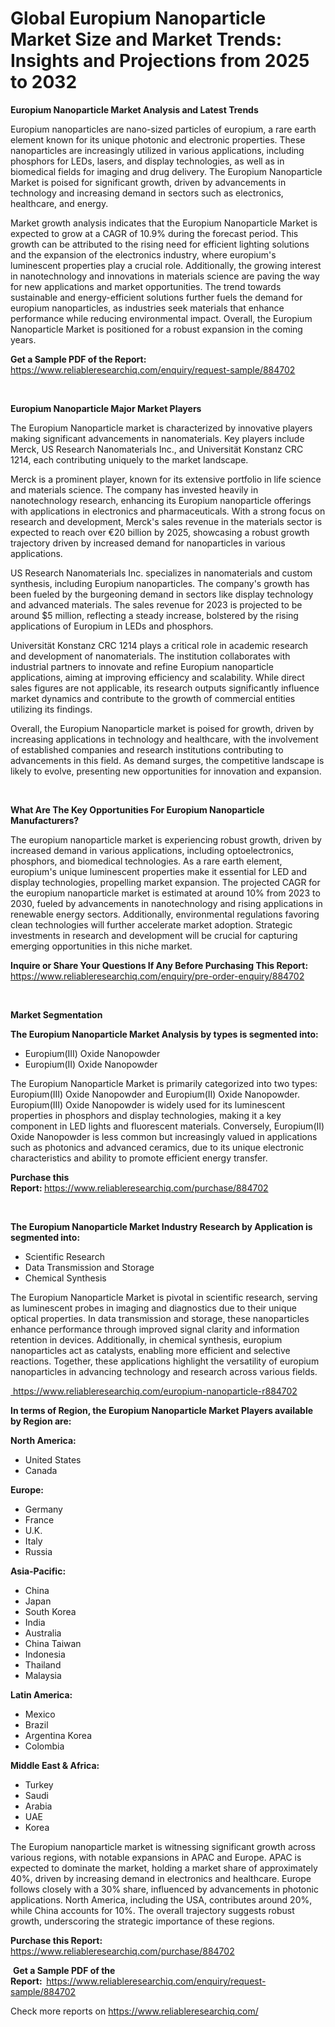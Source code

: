 <p><h1>Global Europium Nanoparticle Market Size and Market Trends: Insights and Projections from 2025 to 2032</h1></p><p><strong>Europium Nanoparticle Market Analysis and Latest Trends</strong></p>
<p><p>Europium nanoparticles are nano-sized particles of europium, a rare earth element known for its unique photonic and electronic properties. These nanoparticles are increasingly utilized in various applications, including phosphors for LEDs, lasers, and display technologies, as well as in biomedical fields for imaging and drug delivery. The Europium Nanoparticle Market is poised for significant growth, driven by advancements in technology and increasing demand in sectors such as electronics, healthcare, and energy.</p><p>Market growth analysis indicates that the Europium Nanoparticle Market is expected to grow at a CAGR of 10.9% during the forecast period. This growth can be attributed to the rising need for efficient lighting solutions and the expansion of the electronics industry, where europium's luminescent properties play a crucial role. Additionally, the growing interest in nanotechnology and innovations in materials science are paving the way for new applications and market opportunities. The trend towards sustainable and energy-efficient solutions further fuels the demand for europium nanoparticles, as industries seek materials that enhance performance while reducing environmental impact. Overall, the Europium Nanoparticle Market is positioned for a robust expansion in the coming years.</p></p>
<p><strong>Get a Sample PDF of the Report:&nbsp;</strong> <a href="https://www.reliableresearchiq.com/enquiry/request-sample/884702?utm_campaign=1159&utm_medium=2&utm_source=Github&utm_content=ia&utm_term=01022025&utm_id=europium-nanoparticle">https://www.reliableresearchiq.com/enquiry/request-sample/884702</a></p>
<p>&nbsp;</p>
<p><strong>Europium Nanoparticle Major Market Players</strong></p>
<p><p>The Europium Nanoparticle market is characterized by innovative players making significant advancements in nanomaterials. Key players include Merck, US Research Nanomaterials Inc., and Universität Konstanz CRC 1214, each contributing uniquely to the market landscape.</p><p>Merck is a prominent player, known for its extensive portfolio in life science and materials science. The company has invested heavily in nanotechnology research, enhancing its Europium nanoparticle offerings with applications in electronics and pharmaceuticals. With a strong focus on research and development, Merck's sales revenue in the materials sector is expected to reach over €20 billion by 2025, showcasing a robust growth trajectory driven by increased demand for nanoparticles in various applications.</p><p>US Research Nanomaterials Inc. specializes in nanomaterials and custom synthesis, including Europium nanoparticles. The company's growth has been fueled by the burgeoning demand in sectors like display technology and advanced materials. The sales revenue for 2023 is projected to be around $5 million, reflecting a steady increase, bolstered by the rising applications of Europium in LEDs and phosphors.</p><p>Universität Konstanz CRC 1214 plays a critical role in academic research and development of nanomaterials. The institution collaborates with industrial partners to innovate and refine Europium nanoparticle applications, aiming at improving efficiency and scalability. While direct sales figures are not applicable, its research outputs significantly influence market dynamics and contribute to the growth of commercial entities utilizing its findings.</p><p>Overall, the Europium Nanoparticle market is poised for growth, driven by increasing applications in technology and healthcare, with the involvement of established companies and research institutions contributing to advancements in this field. As demand surges, the competitive landscape is likely to evolve, presenting new opportunities for innovation and expansion.</p></p>
<p>&nbsp;</p>
<p><strong>What Are The Key Opportunities For Europium Nanoparticle Manufacturers?</strong></p>
<p><p>The europium nanoparticle market is experiencing robust growth, driven by increased demand in various applications, including optoelectronics, phosphors, and biomedical technologies. As a rare earth element, europium's unique luminescent properties make it essential for LED and display technologies, propelling market expansion. The projected CAGR for the europium nanoparticle market is estimated at around 10% from 2023 to 2030, fueled by advancements in nanotechnology and rising applications in renewable energy sectors. Additionally, environmental regulations favoring clean technologies will further accelerate market adoption. Strategic investments in research and development will be crucial for capturing emerging opportunities in this niche market.</p></p>
<p><strong>Inquire or Share Your Questions If Any Before Purchasing This Report:</strong> <a href="https://www.reliableresearchiq.com/enquiry/pre-order-enquiry/884702?utm_campaign=1159&utm_medium=2&utm_source=Github&utm_content=ia&utm_term=01022025&utm_id=europium-nanoparticle">https://www.reliableresearchiq.com/enquiry/pre-order-enquiry/884702</a></p>
<p>&nbsp;</p>
<p><strong>Market Segmentation</strong></p>
<p><strong>The Europium Nanoparticle Market Analysis by types is segmented into:</strong></p>
<p><ul><li>Europium(III) Oxide Nanopowder</li><li>Europium(II) Oxide Nanopowder</li></ul></p>
<p><p>The Europium Nanoparticle Market is primarily categorized into two types: Europium(III) Oxide Nanopowder and Europium(II) Oxide Nanopowder. Europium(III) Oxide Nanopowder is widely used for its luminescent properties in phosphors and display technologies, making it a key component in LED lights and fluorescent materials. Conversely, Europium(II) Oxide Nanopowder is less common but increasingly valued in applications such as photonics and advanced ceramics, due to its unique electronic characteristics and ability to promote efficient energy transfer.</p></p>
<p><strong>Purchase this Report:&nbsp;</strong><a href="https://www.reliableresearchiq.com/purchase/884702?utm_campaign=1159&utm_medium=2&utm_source=Github&utm_content=ia&utm_term=01022025&utm_id=europium-nanoparticle">https://www.reliableresearchiq.com/purchase/884702</a></p>
<p>&nbsp;</p>
<p><strong>The Europium Nanoparticle Market Industry Research by Application is segmented into:</strong></p>
<p><ul><li>Scientific Research</li><li>Data Transmission and Storage</li><li>Chemical Synthesis</li></ul></p>
<p><p>The Europium Nanoparticle Market is pivotal in scientific research, serving as luminescent probes in imaging and diagnostics due to their unique optical properties. In data transmission and storage, these nanoparticles enhance performance through improved signal clarity and information retention in devices. Additionally, in chemical synthesis, europium nanoparticles act as catalysts, enabling more efficient and selective reactions. Together, these applications highlight the versatility of europium nanoparticles in advancing technology and research across various fields.</p></p>
<p><a href="https://www.reliableresearchiq.com/europium-nanoparticle-r884702?utm_campaign=1159&utm_medium=2&utm_source=Github&utm_content=ia&utm_term=01022025&utm_id=europium-nanoparticle">&nbsp;https://www.reliableresearchiq.com/europium-nanoparticle-r884702</a></p>
<p><strong>In terms of Region, the Europium Nanoparticle Market Players available by Region are:</strong></p>
<p>
    <p> <strong> North America: </strong>
        <ul>
            <li>United States</li>
            <li>Canada</li>
        </ul>
        </p> 
    <p> <strong> Europe: </strong>
        <ul>
            <li>Germany</li>
            <li>France</li>
            <li>U.K.</li>
            <li>Italy</li>
            <li>Russia</li>
        </ul>
        </p> 
    <p> <strong> Asia-Pacific: </strong>
        <ul>
            <li>China</li>
            <li>Japan</li>
            <li>South Korea</li>
            <li>India</li>
            <li>Australia</li>
            <li>China Taiwan</li>
            <li>Indonesia</li>
            <li>Thailand</li>
            <li>Malaysia</li>
        </ul>
        </p> 
    <p> <strong> Latin America: </strong>
        <ul>
            <li>Mexico</li>
            <li>Brazil</li>
            <li>Argentina Korea</li>
            <li>Colombia</li>
        </ul>
        </p> 
    <p> <strong> Middle East & Africa: </strong>
        <ul>
            <li>Turkey</li>
            <li>Saudi</li>
            <li>Arabia</li>
            <li>UAE</li>
            <li>Korea</li>
        </ul>
    </p>
    </p>
<p><p>The Europium nanoparticle market is witnessing significant growth across various regions, with notable expansions in APAC and Europe. APAC is expected to dominate the market, holding a market share of approximately 40%, driven by increasing demand in electronics and healthcare. Europe follows closely with a 30% share, influenced by advancements in photonic applications. North America, including the USA, contributes around 20%, while China accounts for 10%. The overall trajectory suggests robust growth, underscoring the strategic importance of these regions.</p></p>
<p><strong>Purchase this Report: </strong><a href="https://www.reliableresearchiq.com/purchase/884702?utm_campaign=1159&utm_medium=2&utm_source=Github&utm_content=ia&utm_term=01022025&utm_id=europium-nanoparticle">https://www.reliableresearchiq.com/purchase/884702</a></p>
<p>&nbsp;<strong>Get a Sample PDF of the Report:&nbsp;&nbsp;</strong><a href="https://www.reliableresearchiq.com/enquiry/request-sample/884702?utm_campaign=1159&utm_medium=2&utm_source=Github&utm_content=ia&utm_term=01022025&utm_id=europium-nanoparticle">https://www.reliableresearchiq.com/enquiry/request-sample/884702</a></p>
<p><strong></strong></p>
<p>Check more reports on <a href="https://www.reliableresearchiq.com/?utm_campaign=1159&utm_medium=2&utm_source=Github&utm_content=ia&utm_term=01022025&utm_id=europium-nanoparticle">https://www.reliableresearchiq.com/</a></p>